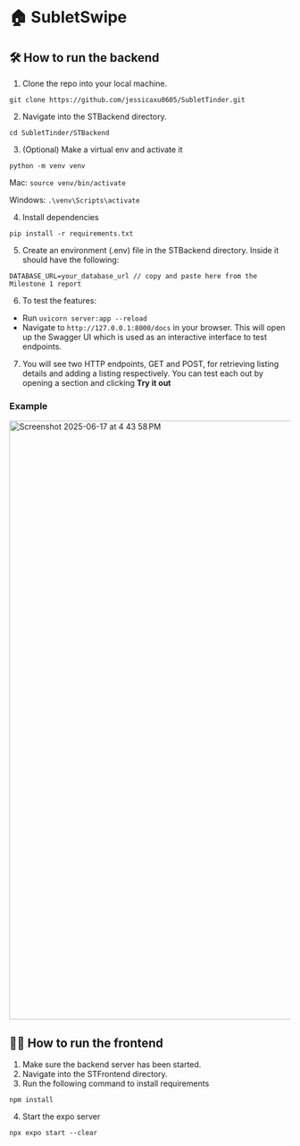 # 🏠 SubletSwipe
## 🛠️ How to run the backend
1. Clone the repo into your local machine.
```
git clone https://github.com/jessicaxu0605/SubletTinder.git
```

2. Navigate into the STBackend directory.
```
cd SubletTinder/STBackend
```

3. (Optional) Make a virtual env and activate it
```
python -m venv venv
```
   Mac: `source venv/bin/activate`
   
   Windows: `.\venv\Scripts\activate`

4. Install dependencies
```
pip install -r requirements.txt
```

5. Create an environment (.env) file in the STBackend directory. Inside it should have the following:
```
DATABASE_URL=your_database_url // copy and paste here from the Milestone 1 report
```

6. To test the features:
- Run `uvicorn server:app --reload` 
- Navigate to `http://127.0.0.1:8000/docs` in your browser. This will open up the Swagger UI which is used as an interactive interface to test endpoints.

7. You will see two HTTP endpoints, GET and POST, for retrieving listing details and adding a listing respectively. You can test each out by opening a section and clicking **Try it out**

### Example
<img width="1070" alt="Screenshot 2025-06-17 at 4 43 58 PM" src="https://github.com/user-attachments/assets/c126ccd3-b893-48bf-88e1-e162d280d99d" />

## 👩‍💻 How to run the frontend
1. Make sure the backend server has been started.
2. Navigate into the STFrontend directory.
3. Run the following command to install requirements
```
npm install
```
4. Start the expo server
```
npx expo start --clear
```
